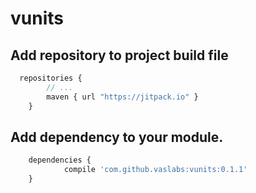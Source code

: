 # vunits

## Add repository to project build file
```javascript
  repositories {
	    // ...
	    maven { url "https://jitpack.io" }
	}
```

## Add dependency to your module.

```javascript
  	dependencies {
	        compile 'com.github.vaslabs:vunits:0.1.1'
	}
```
